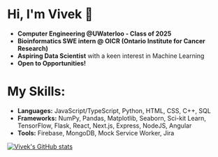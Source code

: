 # Hi, I'm Vivek 👋

* **Computer Engineering @UWaterloo - Class of 2025**
* **Bioinformatics SWE intern @ OICR (Ontario Institute for Cancer Research)**
* **Aspiring Data Scientist** with a keen interest in Machine Learning 
* **Open to Opportunities!**

# My Skills:
* **Languages:** JavaScript/TypeScript, Python, HTML, CSS, C++, SQL
* **Frameworks:** NumPy, Pandas, Matplotlib, Seaborn, Sci-kit Learn, TensorFlow, Flask, React, Next.js, Express, NodeJS, Angular
* **Tools:** Firebase, MongoDB, Mock Service Worker, Jira

[![Vivek's GitHub stats](https://github-readme-stats.vercel.app/api?username=valamuri2020&theme=tokyonight&count_private=true)](https://github.com/anuraghazra/github-readme-stats)




